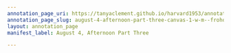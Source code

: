 ```yaml
---
annotation_page_uri: https://tanyaclement.github.io/harvard1953/annotations/august-4-afternoon-part-three-canvas-1-w-m--frohock.json
annotation_page_slug: august-4-afternoon-part-three-canvas-1-w-m--frohock
layout: annotation_page
manifest_label: August 4, Afternoon Part Three

---
```

